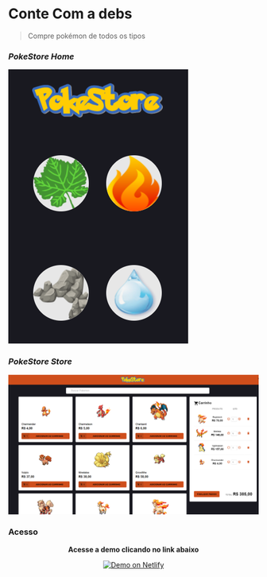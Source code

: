 # Conte Com a debs

> Compre pokémon de todos os tipos

<h3><i>PokeStore Home</i></h3>
<img alt="Demo on Netlify" src="https://raw.githubusercontent.com/carlos-novaes/poke-store/main/public/images/home.png">

<h3><i>PokeStore Store</i></h3>
<img alt="Demo on Netlify" src="https://github.com/carlos-novaes/poke-store/blob/main/public/images/store.png?raw=true">

### Acesso

<p align="center"><strong>Acesse a demo clicando no link abaixo</strong></p>
<p align="center">
  <a href="https://my-pokemon-store.netlify.app/" target="_blank">
    <img alt="Demo on Netlify" src="https://res.cloudinary.com/lukemorales/image/upload/v1563043495/readme_logos/demo_on_netlify_bbuvjz.png">
  </a>
</p>
